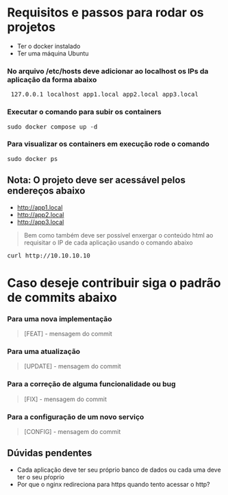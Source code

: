 # Requisitos e passos para rodar os projetos
- Ter o docker instalado
- Ter uma máquina Ubuntu

### No arquivo /etc/hosts deve adicionar ao localhost os IPs da aplicação da forma abaixo

<pre> 127.0.0.1 localhost app1.local app2.local app3.local </pre>

### Executar o comando para subir os containers

<pre>sudo docker compose up -d</pre>

### Para visualizar os containers em execução rode o comando

<pre>sudo docker ps</pre>

## Nota: O projeto deve ser acessável pelos endereços abaixo
- http://app1.local 
- http://app2.local
- http://app3.local

>  Bem como também deve ser possível enxergar o conteúdo html ao requisitar o IP de cada aplicação usando o comando abaixo

<pre>curl http://10.10.10.10 </pre>

# Caso deseje contribuir siga o padrão de commits abaixo

### Para uma nova implementação
> [FEAT] - mensagem do commit

### Para uma atualização

> [UPDATE] - mensagem do commit

### Para a correção de alguma funcionalidade ou bug

> [FIX] - mensagem do commit

### Para a configuração de um novo serviço

> [CONFIG] - mensagem do commit

## Dúvidas pendentes

- Cada aplicação deve ter seu próprio banco de dados ou cada uma deve ter o seu pŕoprio
- Por que o nginx redireciona para https quando tento acessar o http?